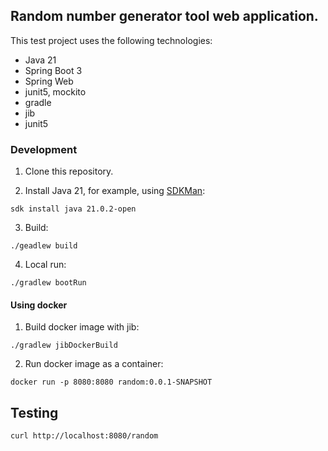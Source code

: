 ## Random number generator tool web application.

This test project uses the following technologies:
- Java 21
- Spring Boot 3
- Spring Web
- junit5, mockito
- gradle
- jib
- junit5

### Development

1. Clone this repository.

2. Install Java 21, for example, using [SDKMan](https://sdkman.io/):
```
sdk install java 21.0.2-open
```

3. Build:
```
./geadlew build
```

4. Local run:
```
./gradlew bootRun
```

#### Using docker

1. Build docker image with jib:
```
./gradlew jibDockerBuild
```
2. Run docker image as a container:
```
docker run -p 8080:8080 random:0.0.1-SNAPSHOT
```

## Testing
```
curl http://localhost:8080/random
```


